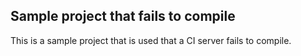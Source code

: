 ## Sample project that fails to compile

This is a sample project that is used that a CI server fails to compile.

